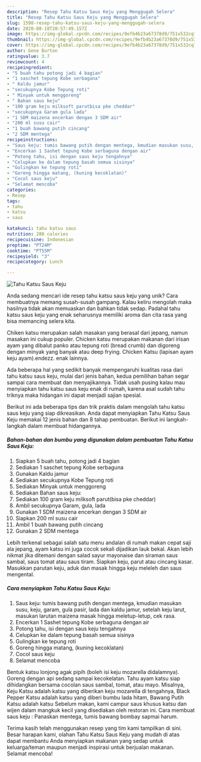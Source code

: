 ```yaml
---
description: "Resep Tahu Katsu Saus Keju yang Menggugah Selera"
title: "Resep Tahu Katsu Saus Keju yang Menggugah Selera"
slug: 1598-resep-tahu-katsu-saus-keju-yang-menggugah-selera
date: 2020-08-18T20:57:49.157Z
image: https://img-global.cpcdn.com/recipes/9efb4b23a67378d9/751x532cq70/tahu-katsu-saus-keju-foto-resep-utama.jpg
thumbnail: https://img-global.cpcdn.com/recipes/9efb4b23a67378d9/751x532cq70/tahu-katsu-saus-keju-foto-resep-utama.jpg
cover: https://img-global.cpcdn.com/recipes/9efb4b23a67378d9/751x532cq70/tahu-katsu-saus-keju-foto-resep-utama.jpg
author: Gene Burton
ratingvalue: 3.7
reviewcount: 4
recipeingredient:
- "5 buah tahu potong jadi 4 bagian"
- "1 saschet tepung Kobe serbaguna"
- " Kaldu jamur"
- "secukupnya Kobe Tepung roti"
- " Minyak untuk menggoreng"
- " Bahan saus keju"
- "100 gram keju milksoft parutbisa pke cheddar"
- "secukupnya Garam gula lada"
- "1 SDM maizena encerkan dengan 3 SDM air"
- "200 ml susu cair"
- "1 buah bawang putih cincang"
- "2 SDM mentega"
recipeinstructions:
- "Saus keju: tumis bawang putih dengan mentega, kmudian masukan susu, keju, garam, gula pasir, lada dan kaldu jamur, setelah keju larut, masukan larutan maizena masak hingga meletup-letup, cek rasa."
- "Encerkan 1 Sashet tepung Kobe serbaguna dengan air"
- "Potong tahu, isi dengan saus keju tengahnya"
- "Celupkan ke dalam tepung basah semua sisinya"
- "Gulingkan ke tepung roti"
- "Goreng hingga matang, (kuning kecoklatan)"
- "Cocol saus keju"
- "Selamat mencoba"
categories:
- Resep
tags:
- tahu
- katsu
- saus

katakunci: tahu katsu saus 
nutrition: 280 calories
recipecuisine: Indonesian
preptime: "PT24M"
cooktime: "PT55M"
recipeyield: "3"
recipecategory: Lunch

---
```



![Tahu Katsu Saus Keju](https://img-global.cpcdn.com/recipes/9efb4b23a67378d9/751x532cq70/tahu-katsu-saus-keju-foto-resep-utama.jpg)

Anda sedang mencari ide resep tahu katsu saus keju yang unik? Cara membuatnya memang susah-susah gampang. Kalau keliru mengolah maka hasilnya tidak akan memuaskan dan bahkan tidak sedap. Padahal tahu katsu saus keju yang enak seharusnya memiliki aroma dan cita rasa yang bisa memancing selera kita.

Chiken katsu merupakan salah masakan yang berasal dari jepang, namun masakan ini cukup populer. Chicken katsu merupakan makanan dari irisan ayam yang dibalut panko atau tepung roti (bread crumb) dan digoreng dengan minyak yang banyak atau deep frying. Chicken Katsu (lapisan ayam keju ayam).endezz. enak lainnya.

Ada beberapa hal yang sedikit banyak mempengaruhi kualitas rasa dari tahu katsu saus keju, mulai dari jenis bahan, kedua pemilihan bahan segar sampai cara membuat dan menyajikannya. Tidak usah pusing kalau mau menyiapkan tahu katsu saus keju enak di rumah, karena asal sudah tahu triknya maka hidangan ini dapat menjadi sajian spesial.


Berikut ini ada beberapa tips dan trik praktis dalam mengolah tahu katsu saus keju yang siap dikreasikan. Anda dapat menyiapkan Tahu Katsu Saus Keju memakai 12 jenis bahan dan 8 tahap pembuatan. Berikut ini langkah-langkah dalam membuat hidangannya.

<!--inarticleads1-->

##### Bahan-bahan dan bumbu yang digunakan dalam pembuatan Tahu Katsu Saus Keju:

1. Siapkan 5 buah tahu, potong jadi 4 bagian
1. Sediakan 1 saschet tepung Kobe serbaguna
1. Gunakan  Kaldu jamur
1. Sediakan secukupnya Kobe Tepung roti
1. Sediakan  Minyak untuk menggoreng
1. Sediakan  Bahan saus keju:
1. Sediakan 100 gram keju milksoft parut(bisa pke cheddar)
1. Ambil secukupnya Garam, gula, lada
1. Gunakan 1 SDM maizena encerkan dengan 3 SDM air
1. Siapkan 200 ml susu cair
1. Ambil 1 buah bawang putih cincang
1. Gunakan 2 SDM mentega


Lebih terkenal sebagai salah satu menu andalan di rumah makan cepat saji ala jepang, ayam katsu ini juga cocok sekali dijadikan lauk bekal. Akan lebih nikmat jika ditemani dengan salad sayur mayonaise dan siraman saus sambal, saus tomat atau saus tiram. Siapkan keju, parut atau cincang kasar. Masukkan parutan keju, aduk dan masak hingga keju meleleh dan saus mengental. 

<!--inarticleads2-->

##### Cara menyiapkan Tahu Katsu Saus Keju:

1. Saus keju: tumis bawang putih dengan mentega, kmudian masukan susu, keju, garam, gula pasir, lada dan kaldu jamur, setelah keju larut, masukan larutan maizena masak hingga meletup-letup, cek rasa.
1. Encerkan 1 Sashet tepung Kobe serbaguna dengan air
1. Potong tahu, isi dengan saus keju tengahnya
1. Celupkan ke dalam tepung basah semua sisinya
1. Gulingkan ke tepung roti
1. Goreng hingga matang, (kuning kecoklatan)
1. Cocol saus keju
1. Selamat mencoba


Bentuk katsu lonjong agak pipih (boleh isi keju mozarella didalamnya). Goreng dengan api sedang sampai kecokelatan. Tahu ayam katsu siap dihidangkan bersama cocolan saus sambal, tomat, atau mayo. Misalnya, Keju Katsu adalah katsu yang diberikan keju mozarella di tengahnya, Black Pepper Katsu adalah katsu yang diberi bumbu lada hitam, Bawang Putih Katsu adalah katsu Sebelum makan, kami campur saus khusus katsu dan wijen dalam mangkuk kecil yang disediakan oleh restoran ini. Cara membuat saus keju : Panaskan mentega, tumis bawang bombay sapmai harum. 

Terima kasih telah menggunakan resep yang tim kami tampilkan di sini. Besar harapan kami, olahan Tahu Katsu Saus Keju yang mudah di atas dapat membantu Anda menyiapkan makanan yang sedap untuk keluarga/teman maupun menjadi inspirasi untuk berjualan makanan. Selamat mencoba!
